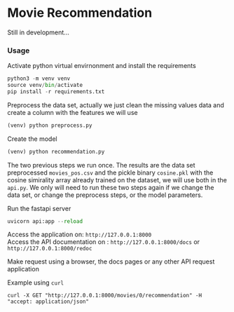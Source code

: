 # Movie Recommendation

Still in development...

### Usage

Activate python virtual envirnonment and install the requirements

```python
python3 -m venv venv
source venv/bin/activate
pip install -r requirements.txt
```

Preprocess the data set, actually we just clean the missing values data and create a column with the features we will use

```python
(venv) python preprocess.py
```

Create the model 
```python
(venv) python recommendation.py
```

The two previous steps we run once. The results are the data set preprocessed `movies_pos.csv` and the pickle binary `cosine.pkl` with the cosine simirality array already trained on the dataset, we will use both in the `api.py`. We only will need to run these two steps again if we change the data set, or change the preprocess steps, or the model parameters.

Run the fastapi server
```python
uvicorn api:app --reload
```

Access the application on: `http://127.0.0.1:8000`   
Access the API documentation on : `http://127.0.0.1:8000/docs` or `http://127.0.0.1:8000/redoc`

Make request using a browser, the docs pages or any other API request application

Example using `curl`
```
curl -X GET "http://127.0.0.1:8000/movies/0/recommendation" -H  "accept: application/json"
```